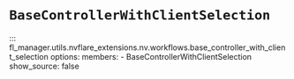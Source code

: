 # `BaseControllerWithClientSelection`

::: fl_manager.utils.nvflare_extensions.nv.workflows.base_controller_with_client_selection
    options:
      members:
      - BaseControllerWithClientSelection
      show_source: false
